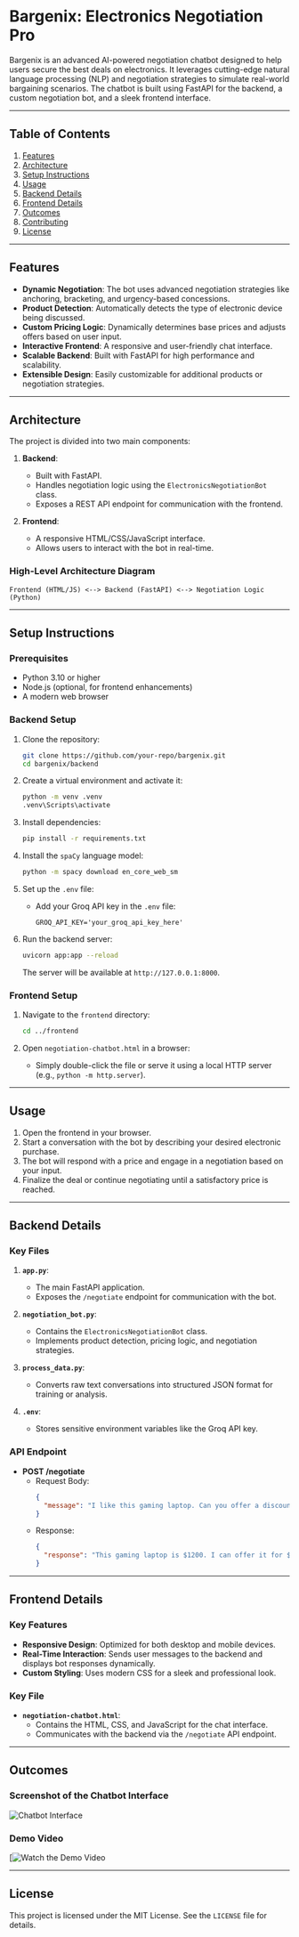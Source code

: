 # Bargenix: Electronics Negotiation Pro

Bargenix is an advanced AI-powered negotiation chatbot designed to help users secure the best deals on electronics. It leverages cutting-edge natural language processing (NLP) and negotiation strategies to simulate real-world bargaining scenarios. The chatbot is built using FastAPI for the backend, a custom negotiation bot, and a sleek frontend interface.

---

## Table of Contents

1. [Features](#features)
2. [Architecture](#architecture)
3. [Setup Instructions](#setup-instructions)
4. [Usage](#usage)
5. [Backend Details](#backend-details)
6. [Frontend Details](#frontend-details)
7. [Outcomes](#outcomes)
8. [Contributing](#contributing)
9. [License](#license)

---

## Features

- **Dynamic Negotiation**: The bot uses advanced negotiation strategies like anchoring, bracketing, and urgency-based concessions.
- **Product Detection**: Automatically detects the type of electronic device being discussed.
- **Custom Pricing Logic**: Dynamically determines base prices and adjusts offers based on user input.
- **Interactive Frontend**: A responsive and user-friendly chat interface.
- **Scalable Backend**: Built with FastAPI for high performance and scalability.
- **Extensible Design**: Easily customizable for additional products or negotiation strategies.

---

## Architecture

The project is divided into two main components:

1. **Backend**:
   - Built with FastAPI.
   - Handles negotiation logic using the `ElectronicsNegotiationBot` class.
   - Exposes a REST API endpoint for communication with the frontend.

2. **Frontend**:
   - A responsive HTML/CSS/JavaScript interface.
   - Allows users to interact with the bot in real-time.

### High-Level Architecture Diagram

```plaintext
Frontend (HTML/JS) <--> Backend (FastAPI) <--> Negotiation Logic (Python)
```

---

## Setup Instructions

### Prerequisites

- Python 3.10 or higher
- Node.js (optional, for frontend enhancements)
- A modern web browser

### Backend Setup

1. Clone the repository:
   ```bash
   git clone https://github.com/your-repo/bargenix.git
   cd bargenix/backend
   ```

2. Create a virtual environment and activate it:
   ```bash
   python -m venv .venv
   .venv\Scripts\activate
   ```

3. Install dependencies:
   ```bash
   pip install -r requirements.txt
   ```

4. Install the `spaCy` language model:
   ```bash
   python -m spacy download en_core_web_sm
   ```

5. Set up the `.env` file:
   - Add your Groq API key in the `.env` file:
     ```
     GROQ_API_KEY='your_groq_api_key_here'
     ```

6. Run the backend server:
   ```bash
   uvicorn app:app --reload
   ```

   The server will be available at `http://127.0.0.1:8000`.

### Frontend Setup

1. Navigate to the `frontend` directory:
   ```bash
   cd ../frontend
   ```

2. Open `negotiation-chatbot.html` in a browser:
   - Simply double-click the file or serve it using a local HTTP server (e.g., `python -m http.server`).

---

## Usage

1. Open the frontend in your browser.
2. Start a conversation with the bot by describing your desired electronic purchase.
3. The bot will respond with a price and engage in a negotiation based on your input.
4. Finalize the deal or continue negotiating until a satisfactory price is reached.

---

## Backend Details

### Key Files

1. **`app.py`**:
   - The main FastAPI application.
   - Exposes the `/negotiate` endpoint for communication with the bot.

2. **`negotiation_bot.py`**:
   - Contains the `ElectronicsNegotiationBot` class.
   - Implements product detection, pricing logic, and negotiation strategies.

3. **`process_data.py`**:
   - Converts raw text conversations into structured JSON format for training or analysis.

4. **`.env`**:
   - Stores sensitive environment variables like the Groq API key.

### API Endpoint

- **POST /negotiate**
  - Request Body:
    ```json
    {
      "message": "I like this gaming laptop. Can you offer a discount?"
    }
    ```
  - Response:
    ```json
    {
      "response": "This gaming laptop is $1200. I can offer it for $1150 if you buy now."
    }
    ```

---

## Frontend Details

### Key Features

- **Responsive Design**: Optimized for both desktop and mobile devices.
- **Real-Time Interaction**: Sends user messages to the backend and displays bot responses dynamically.
- **Custom Styling**: Uses modern CSS for a sleek and professional look.

### Key File

- **`negotiation-chatbot.html`**:
  - Contains the HTML, CSS, and JavaScript for the chat interface.
  - Communicates with the backend via the `/negotiate` API endpoint.

---

## Outcomes

### Screenshot of the Chatbot Interface

![Chatbot Interface](outcomes/bot.png)

### Demo Video

[![Watch the Demo Video](https://drive.google.com/file/d/1NmkqHcC9dJ4NlZV5GZpvSD2Mmk57B3s5/view?usp=sharing)

---

## License

This project is licensed under the MIT License. See the `LICENSE` file for details.
